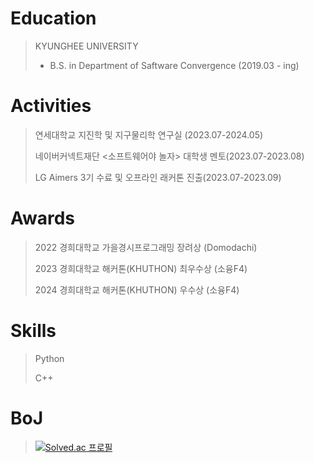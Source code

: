 # Education
> KYUNGHEE UNIVERSITY
> + B.S. in Department of Saftware Convergence (2019.03 - ing)

# Activities
> 연세대학교 지진학 및 지구물리학 연구실 (2023.07-2024.05)
>
> 네이버커넥트재단 <소프트웨어야 놀자> 대학생 멘토(2023.07-2023.08)
> 
> LG Aimers 3기 수료 및 오프라인 래커톤 진출(2023.07-2023.09)

# Awards
> 2022 경희대학교 가을경시프로그래밍 장려상 (Domodachi)
>
> 2023 경희대학교 해커톤(KHUTHON) 최우수상 (소융F4)
>
> 2024 경희대학교 해커톤(KHUTHON) 우수상 (소융F4)

# Skills
> Python
> 
> C++

# BoJ
> [![Solved.ac 프로필](http://mazassumnida.wtf/api/v2/generate_badge?boj=minhwan514)](https://solved.ac/minhwan514)

